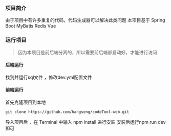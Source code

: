 ### 项目简介
由于项目中有许多重复的代码，代码生成器可以解决此类问题
本项目基于 Spring Boot  MyBatis Redis Vue


### 运行项目
>因为本项目是前后端分离的，所以需要前后端都启动好，才能进行访问
#### 后端运行
找到并运行sql文件 ，修改dev.yml配置文件
#### 前端运行
首先克隆项目到本地
```
git clone https://github.com/hangseng/codeTool-web.git
```
导入项目后 ，在 Terminal 中输入 npm install 进行安装
安装后运行npm run dev即可
